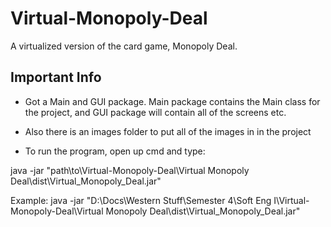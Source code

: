 # Virtual-Monopoly-Deal
A virtualized version of the card game, Monopoly Deal.

## Important Info
 - Got a Main and GUI package. Main package contains the Main class for the
project, and GUI package will contain all of the screens etc.

 - Also there is an images folder to put all of the images in in the project

 - To run the program, open up cmd and type:


java -jar "path\to\Virtual-Monopoly-Deal\Virtual Monopoly Deal\dist\Virtual_Monopoly_Deal.jar"

Example: java -jar "D:\Docs\Western Stuff\Semester 4\Soft Eng I\Virtual-Monopoly-Deal\Virtual Monopoly Deal\dist\Virtual_Monopoly_Deal.jar"
